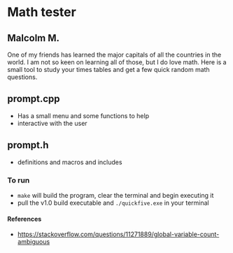 # Math tester

## Malcolm M.

One of my friends has learned the major capitals of all the countries in the world.
I am not so keen on learning all of those, but I do love math.
Here is a small tool to study your times tables and get a few quick random math questions.

## prompt.cpp

- Has a small menu and some functions to help
- interactive with the user

## prompt.h

- definitions and macros and includes

### To run

- `make` will build the program, clear the terminal and begin executing it
- pull the v1.0 build executable and `./quickfive.exe` in your terminal

#### References

- https://stackoverflow.com/questions/11271889/global-variable-count-ambiguous
